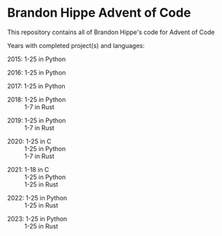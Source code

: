 # Brandon Hippe Advent of Code

This repository contains all of Brandon Hippe's code for Advent of Code  

Years with completed project(s) and languages:  

2015: 1-25 in Python  

2016: 1-25 in Python  

2017: 1-25 in Python  

2018: 1-25 in Python  
&nbsp;&nbsp;&nbsp;&nbsp;&nbsp;&nbsp;&nbsp;&nbsp;&nbsp;&nbsp;1-7 in Rust  

2019: 1-25 in Python  
&nbsp;&nbsp;&nbsp;&nbsp;&nbsp;&nbsp;&nbsp;&nbsp;&nbsp;&nbsp;1-7 in Rust  

2020: 1-25 in C  
&nbsp;&nbsp;&nbsp;&nbsp;&nbsp;&nbsp;&nbsp;&nbsp;&nbsp;&nbsp;1-25 in Python  
&nbsp;&nbsp;&nbsp;&nbsp;&nbsp;&nbsp;&nbsp;&nbsp;&nbsp;&nbsp;1-7 in Rust  

2021: 1-18 in C  
&nbsp;&nbsp;&nbsp;&nbsp;&nbsp;&nbsp;&nbsp;&nbsp;&nbsp;&nbsp;1-25 in Python  
&nbsp;&nbsp;&nbsp;&nbsp;&nbsp;&nbsp;&nbsp;&nbsp;&nbsp;&nbsp;1-25 in Rust  

2022: 1-25 in Python  
&nbsp;&nbsp;&nbsp;&nbsp;&nbsp;&nbsp;&nbsp;&nbsp;&nbsp;&nbsp;1-25 in Rust  

2023: 1-25 in Python  
&nbsp;&nbsp;&nbsp;&nbsp;&nbsp;&nbsp;&nbsp;&nbsp;&nbsp;&nbsp;1-25 in Rust
